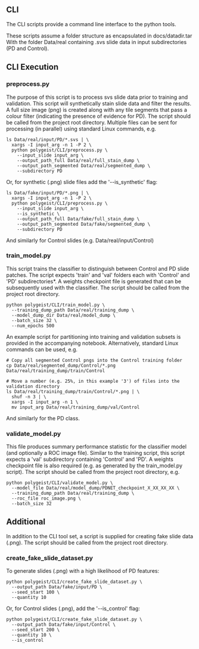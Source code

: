 ## CLI

The CLI scripts provide a command line interface to the python tools.

These scripts assume a folder structure as encapsulated in docs/datadir.tar
With the folder Data/real containing .svs slide data in input subdirectories (PD and Control).

## CLI Execution
### preprocess.py
The purpose of this script is to process svs slide data prior to training and validation.
This script will synthetically stain slide data and filter the results.
A full size image (png) is created along with any tile segments that pass a colour filter (indicating the presence of evidence for PD).
The script should be called from the project root directory.
Multiple files can be sent for processing (in parallel) using standard Linux commands, e.g.

```shell
ls Data/real/input/PD/*.svs | \
  xargs -I input_arg -n 1 -P 2 \
  python polygeist/CLI/preprocess.py \
    --input_slide input_arg \
    --output_path_full Data/real/full_stain_dump \
    --output_path_segmented Data/real/segmented_dump \
    --subdirectory PD
```
Or, for synthetic (.png) slide files add the '--is_synthetic' flag:
```shell
ls Data/fake/input/PD/*.png | \
  xargs -I input_arg -n 1 -P 2 \
  python polygeist/CLI/preprocess.py \
    --input_slide input_arg \
    --is_synthetic \
    --output_path_full Data/fake/full_stain_dump \
    --output_path_segmented Data/fake/segmented_dump \
    --subdirectory PD
```
And similarly for Control slides (e.g. Data/real/input/Control)

### train_model.py
This script trains the classifier to distinguish between Control and PD slide patches.
The script expects 'train' and 'val' folders each with 'Control' and 'PD' subdirectories*.
A weights checkpoint file is generated that can be subsequently used with the classifier.
The script should be called from the project root directory.
```shell
python polygeist/CLI/train_model.py \
  --training_dump_path Data/real/training_dump \
  --model_dump_dir Data/real/model_dump \
  --batch_size 32 \
  --num_epochs 500
```
An example script for partitioning into training and validation subsets is provided in the accompanying notebook. Alternatively, standard Linux commands can be used, e.g.
```shell
# Copy all segmented Control pngs into the Control training folder
cp Data/real/segmented_dump/Control/*.png Data/real/training_dump/train/Control

# Move a number (e.g. 25%, in this example '3') of files into the validation directory
ls Data/real/training_dump/train/Control/*.png | \
  shuf -n 3 | \
  xargs -I input_arg -n 1 \
  mv input_arg Data/real/training_dump/val/Control
```
And similarly for the PD class.

### validate_model.py
This file produces summary performance statistic for the classifier model (and optionally a ROC image file).
Similar to the training script, this script expects a 'val' subdirectory containing 'Control' and 'PD'.
A weights checkpoint file is also required (e.g. as generated by the train_model.py script).
The script should be called from the project root directory, e.g.
```shell
python polygeist/CLI/validate_model.py \
  --model_file Data/real/model_dump/PDNET_checkpoint_X_XX_XX_XX \
  --training_dump_path Data/real/training_dump \
  --roc_file roc_image.png \
  --batch_size 32
```

## Additional
In addition to the CLI tool set, a script is supplied for creating fake slide data (.png). The script should be called from the project root directory.
### create_fake_slide_dataset.py
To generate slides (.png) with a high likelihood of PD features:
```shell
python polygeist/CLI/create_fake_slide_dataset.py \
  --output_path Data/fake/input/PD \
  --seed_start 100 \
  --quantity 10
```
Or, for Control slides (.png), add the '--is_control' flag:
```shell
python polygeist/CLI/create_fake_slide_dataset.py \
  --output_path Data/fake/input/Control \
  --seed_start 200 \
  --quantity 10 \
  --is_control
```
